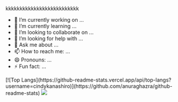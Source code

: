 kkkkkkkkkkkkkkkkkkkkkkkkkk
- 🔭 I’m currently working on ...
- 🌱 I’m currently learning ...
- 👯 I’m looking to collaborate on ...
- 🤔 I’m looking for help with ...
- 💬 Ask me about ...
- 📫 How to reach me: ...
- 😄 Pronouns: ...
- ⚡ Fun fact: ...

<div>
[![Top Langs](https://github-readme-stats.vercel.app/api/top-langs?username=cindykanashiro)](https://github.com/anuraghazra/github-readme-stats)
<picture>
<source
  srcset="https://github-readme-stats.vercel.app/api?username=cindykanashiro&show_icons=true&title_color=#9FFF33"
  media="(prefers-color-scheme: dark)"
/>
<source
  srcset="https://github-readme-stats.vercel.app/api?username=cindykanashiro&show_icons=true&title_color=#9FFF33"
/>
<img src="https://github-readme-stats.vercel.app/api?username=cindykanashiro&show_icons=true&title_color=#9FFF33" />
</picture>
<div/>
